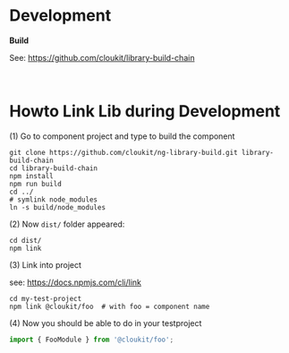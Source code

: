 # Development


**Build**

See: https://github.com/cloukit/library-build-chain

&nbsp;

# Howto Link Lib during Development

(1) Go to component project and type to build the component

```
git clone https://github.com/cloukit/ng-library-build.git library-build-chain
cd library-build-chain
npm install
npm run build
cd ../
# symlink node_modules
ln -s build/node_modules
```

(2) Now `dist/` folder appeared:

```
cd dist/
npm link
```

(3) Link into project 

see: https://docs.npmjs.com/cli/link

```
cd my-test-project
npm link @cloukit/foo  # with foo = component name
```

(4) Now you should be able to do in your testproject

```typescript
import { FooModule } from '@cloukit/foo';
```
